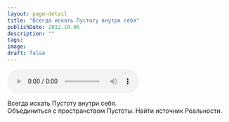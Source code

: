 ```yaml
---
layout: page-detail
title: "Всегда искать Пустоту внутри себя"
publishDate: 2012.10.06
description: ""
tags:
image:
draft: false
---
```


<audio title="2012.10.06 - Всегда искать Пустоту внутри себя.mp3" src="/upload/iblock/85b/85b91056e790d71f1dcbfd06ab4ee46e.mp3" controls=""></audio>

 Всегда искать Пустоту внутри себя.  
Объединиться с пространством Пустоты. Найти источник Реальности. 

  
